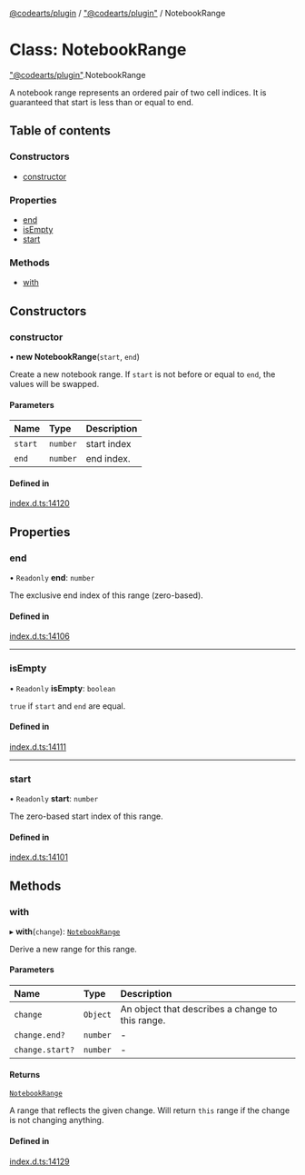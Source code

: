 [@codearts/plugin](../README.md) / ["@codearts/plugin"](../modules/_codearts_plugin_.md) / NotebookRange

# Class: NotebookRange

["@codearts/plugin"](../modules/_codearts_plugin_.md).NotebookRange

A notebook range represents an ordered pair of two cell indices.
It is guaranteed that start is less than or equal to end.

## Table of contents

### Constructors

- [constructor](codearts_plugin_.NotebookRange.md#constructor)

### Properties

- [end](codearts_plugin_.NotebookRange.md#end)
- [isEmpty](codearts_plugin_.NotebookRange.md#isempty)
- [start](codearts_plugin_.NotebookRange.md#start)

### Methods

- [with](codearts_plugin_.NotebookRange.md#with)

## Constructors

### constructor

• **new NotebookRange**(`start`, `end`)

Create a new notebook range. If `start` is not
before or equal to `end`, the values will be swapped.

#### Parameters

| Name | Type | Description |
| :------ | :------ | :------ |
| `start` | `number` | start index |
| `end` | `number` | end index. |

#### Defined in

[index.d.ts:14120](https://github.com/shuyaqian/cloudide-plugin-api/blob/3fbdd11/index.d.ts#L14120)

## Properties

### end

• `Readonly` **end**: `number`

The exclusive end index of this range (zero-based).

#### Defined in

[index.d.ts:14106](https://github.com/shuyaqian/cloudide-plugin-api/blob/3fbdd11/index.d.ts#L14106)

___

### isEmpty

• `Readonly` **isEmpty**: `boolean`

`true` if `start` and `end` are equal.

#### Defined in

[index.d.ts:14111](https://github.com/shuyaqian/cloudide-plugin-api/blob/3fbdd11/index.d.ts#L14111)

___

### start

• `Readonly` **start**: `number`

The zero-based start index of this range.

#### Defined in

[index.d.ts:14101](https://github.com/shuyaqian/cloudide-plugin-api/blob/3fbdd11/index.d.ts#L14101)

## Methods

### with

▸ **with**(`change`): [`NotebookRange`](codearts_plugin_.NotebookRange.md)

Derive a new range for this range.

#### Parameters

| Name | Type | Description |
| :------ | :------ | :------ |
| `change` | `Object` | An object that describes a change to this range. |
| `change.end?` | `number` | - |
| `change.start?` | `number` | - |

#### Returns

[`NotebookRange`](codearts_plugin_.NotebookRange.md)

A range that reflects the given change. Will return `this` range if the change
is not changing anything.

#### Defined in

[index.d.ts:14129](https://github.com/shuyaqian/cloudide-plugin-api/blob/3fbdd11/index.d.ts#L14129)
